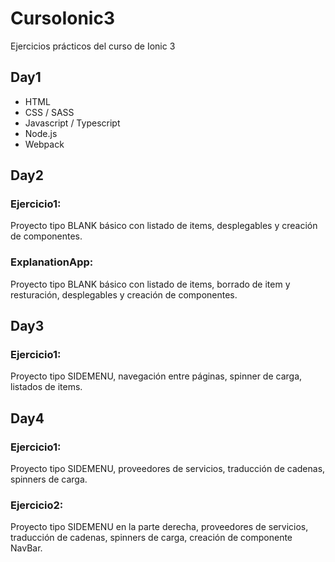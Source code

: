 # CursoIonic3
Ejercicios prácticos del curso de Ionic 3
## Day1
- HTML
- CSS / SASS
- Javascript / Typescript
- Node.js
- Webpack

## Day2
### Ejercicio1: 
Proyecto tipo BLANK básico con listado de items, desplegables y creación de componentes.
### ExplanationApp: 
Proyecto tipo BLANK básico con listado de items, borrado de item y resturación, desplegables y creación de componentes.

## Day3
### Ejercicio1: 
Proyecto tipo SIDEMENU, navegación entre páginas, spinner de carga, listados de items.

## Day4
### Ejercicio1: 
Proyecto tipo SIDEMENU, proveedores de servicios, traducción de cadenas, spinners de carga.
### Ejercicio2: 
Proyecto tipo SIDEMENU en la parte derecha, proveedores de servicios, traducción de cadenas, spinners de carga, creación de componente NavBar.
